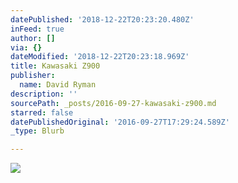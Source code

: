```yaml
---
datePublished: '2018-12-22T20:23:20.480Z'
inFeed: true
author: []
via: {}
dateModified: '2018-12-22T20:23:18.969Z'
title: Kawasaki Z900
publisher:
  name: David Ryman
description: ''
sourcePath: _posts/2016-09-27-kawasaki-z900.md
starred: false
datePublishedOriginal: '2016-09-27T17:29:24.589Z'
_type: Blurb

---
```

![](https://the-grid-user-content.s3-us-west-2.amazonaws.com/8a826c71-ea64-4268-b886-99a79525f7fe.jpg)